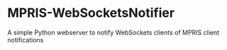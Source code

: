 MPRIS-WebSocketsNotifier
========================

A simple Python webserver to notify WebSockets clients of MPRIS client notifications
